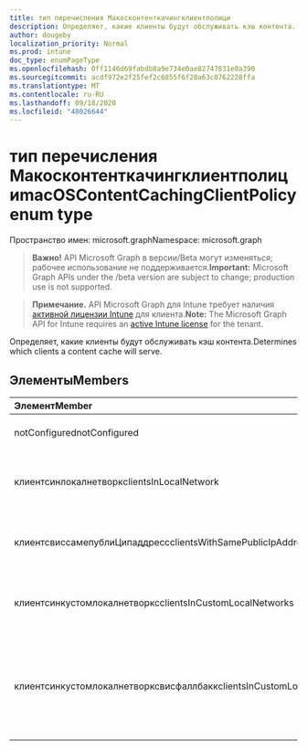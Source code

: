 ```yaml
---
title: тип перечисления Макосконтенткачингклиентполици
description: Определяет, какие клиенты будут обслуживать кэш контента.
author: dougeby
localization_priority: Normal
ms.prod: intune
doc_type: enumPageType
ms.openlocfilehash: 0ff1146d69fabdb8a9e734e0ae82747831e0a390
ms.sourcegitcommit: acdf972e2f25fef2c6855f6f28a63c0762228ffa
ms.translationtype: MT
ms.contentlocale: ru-RU
ms.lasthandoff: 09/18/2020
ms.locfileid: "48026644"
---
```

# <a name="macoscontentcachingclientpolicy-enum-type"></a><span data-ttu-id="9b5d9-103">тип перечисления Макосконтенткачингклиентполици</span><span class="sxs-lookup"><span data-stu-id="9b5d9-103">macOSContentCachingClientPolicy enum type</span></span>

<span data-ttu-id="9b5d9-104">Пространство имен: microsoft.graph</span><span class="sxs-lookup"><span data-stu-id="9b5d9-104">Namespace: microsoft.graph</span></span>

> <span data-ttu-id="9b5d9-105">**Важно!** API Microsoft Graph в версии/Beta могут изменяться; рабочее использование не поддерживается.</span><span class="sxs-lookup"><span data-stu-id="9b5d9-105">**Important:** Microsoft Graph APIs under the /beta version are subject to change; production use is not supported.</span></span>

> <span data-ttu-id="9b5d9-106">**Примечание.** API Microsoft Graph для Intune требует наличия [активной лицензии Intune](https://go.microsoft.com/fwlink/?linkid=839381) для клиента.</span><span class="sxs-lookup"><span data-stu-id="9b5d9-106">**Note:** The Microsoft Graph API for Intune requires an [active Intune license](https://go.microsoft.com/fwlink/?linkid=839381) for the tenant.</span></span>

<span data-ttu-id="9b5d9-107">Определяет, какие клиенты будут обслуживать кэш контента.</span><span class="sxs-lookup"><span data-stu-id="9b5d9-107">Determines which clients a content cache will serve.</span></span>

## <a name="members"></a><span data-ttu-id="9b5d9-108">Элементы</span><span class="sxs-lookup"><span data-stu-id="9b5d9-108">Members</span></span>
|<span data-ttu-id="9b5d9-109">Элемент</span><span class="sxs-lookup"><span data-stu-id="9b5d9-109">Member</span></span>|<span data-ttu-id="9b5d9-110">Значение</span><span class="sxs-lookup"><span data-stu-id="9b5d9-110">Value</span></span>|<span data-ttu-id="9b5d9-111">Описание</span><span class="sxs-lookup"><span data-stu-id="9b5d9-111">Description</span></span>|
|:---|:---|:---|
|<span data-ttu-id="9b5d9-112">notConfigured</span><span class="sxs-lookup"><span data-stu-id="9b5d9-112">notConfigured</span></span>|<span data-ttu-id="9b5d9-113">нуль</span><span class="sxs-lookup"><span data-stu-id="9b5d9-113">0</span></span>|<span data-ttu-id="9b5d9-114">По умолчанию используется значение Clients в локальной сети.</span><span class="sxs-lookup"><span data-stu-id="9b5d9-114">Defaults to clients in local network.</span></span>|
|<span data-ttu-id="9b5d9-115">клиентсинлокалнетворк</span><span class="sxs-lookup"><span data-stu-id="9b5d9-115">clientsInLocalNetwork</span></span>|<span data-ttu-id="9b5d9-116">1 </span><span class="sxs-lookup"><span data-stu-id="9b5d9-116">1</span></span>|<span data-ttu-id="9b5d9-117">Кэши контента будут предоставлять контент только для устройств в непосредственных локальных сетях.</span><span class="sxs-lookup"><span data-stu-id="9b5d9-117">Content caches will provide content to devices only in their immediate local network.</span></span>|
|<span data-ttu-id="9b5d9-118">клиентсвиссамепублиЦипаддресс</span><span class="sxs-lookup"><span data-stu-id="9b5d9-118">clientsWithSamePublicIpAddress</span></span>|<span data-ttu-id="9b5d9-119">2 </span><span class="sxs-lookup"><span data-stu-id="9b5d9-119">2</span></span>|<span data-ttu-id="9b5d9-120">Кэши контента будут предоставлять контент для устройств, использующих один общий IP-адрес.</span><span class="sxs-lookup"><span data-stu-id="9b5d9-120">Content caches will provide content to devices that share the same public IP address.</span></span>|
|<span data-ttu-id="9b5d9-121">клиентсинкустомлокалнетворкс</span><span class="sxs-lookup"><span data-stu-id="9b5d9-121">clientsInCustomLocalNetworks</span></span>|<span data-ttu-id="9b5d9-122">4</span><span class="sxs-lookup"><span data-stu-id="9b5d9-122">3</span></span>|<span data-ttu-id="9b5d9-123">Кэши контента будут предоставлять контент для устройств в Контенткачингклиентлистенранжес.</span><span class="sxs-lookup"><span data-stu-id="9b5d9-123">Content caches will provide content to devices in contentCachingClientListenRanges.</span></span>|
|<span data-ttu-id="9b5d9-124">клиентсинкустомлокалнетворксвисфаллбакк</span><span class="sxs-lookup"><span data-stu-id="9b5d9-124">clientsInCustomLocalNetworksWithFallback</span></span>|<span data-ttu-id="9b5d9-125">4 </span><span class="sxs-lookup"><span data-stu-id="9b5d9-125">4</span></span>|<span data-ttu-id="9b5d9-126">Кэши контента будут предоставлять контент для устройств в Контенткачингклиентлистенранжес, Контенткачингпирлистенранжес и Контенткачингпарентс.</span><span class="sxs-lookup"><span data-stu-id="9b5d9-126">Content caches will provide content to devices in contentCachingClientListenRanges, contentCachingPeerListenRanges, and contentCachingParents.</span></span>|






